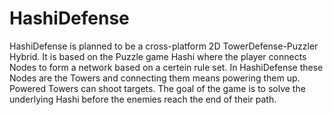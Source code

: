 # HashiDefense
HashiDefense is planned to be a cross-platform 2D TowerDefense-Puzzler Hybrid. It is based on the Puzzle game Hashi where the player connects Nodes to form a network based on a certein rule set. In HashiDefense these Nodes are the Towers and connecting them means powering them up. Powered Towers can shoot targets. The goal of the game is to solve the underlying Hashi before the enemies reach the end of their path.
